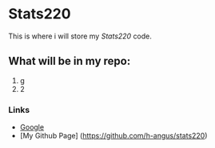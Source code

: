 # **Stats220**
This is where i will store my *Stats220* code.

## **What will be in my repo:**
1. g
2. 2

### Links
- [Google](www.google.com)
- [My Github Page] (https://github.com/h-angus/stats220)
